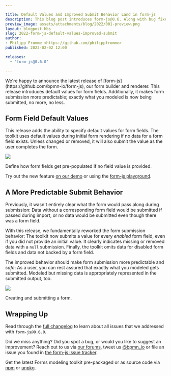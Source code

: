```yaml
---

title: Default Values and Improved Submit Behavior Land in form-js
description: This blog post introduces form-js@0.6. Along with bug fixes, the release introduces default values for form fields and an improved form submission behavior.
preview_image: assets/attachments/blog/2022/001-preview.png
layout: blogpost.hbs
slug: 2022-form-js-default-values-improved-submit
author:
- Philipp Fromme <https://github.com/philippfromme>
published: 2022-02-02 12:00

releases:
  - 'form-js@0.6.0'

---
```


<p class="introduction">
  We're happy to announce the latest release of [form-js](https://github.com/bpmn-io/form-js), our form builder and renderer. This release introduces default values for form fields. Additionally, it makes form submission more predictable; exactly what you modeled is now being submitted, no more, no less.
</p>

<!-- continue -->


## Form Field Default Values

This release adds the ability to specify default values for form fields. The toolkit uses default values during initial form rendering if no data for a form field exists. Unless changed or removed, it will also submit the value as the user completes the form.

<div class="figure full-size">
  <a href="https://demo.bpmn.io/form">
    <img src="{{ assets }}/attachments/blog/2022/001-form-js-default-values.gif">
  </a>

  <p class="caption">
    Define how form fields get pre-populated if no field value is provided.
  </p>
</div>

Try out the new feature [on our demo](https://demo.bpmn.io/form) or using the [form-js playground](https://github.com/bpmn-io/form-js/tree/master/packages/form-js-playground).


## A More Predictable Submit Behavior

Previously, it wasn't entirely clear what the form would pass along during submission: Data without a corresponding form field would be submitted if passed during import, or no data would be submitted even though there was a form field.

With this release, we fundamentally reworked the form submission behavior: The toolkit now submits a value for every _enabled_ form field, even if you did not provide an initial value. It clearly indicates missing or removed data with a `null` submission. Finally, the toolkit omits data for disabled form fields and data not backed by a form field.

The improved behavior should make form submission more predictable and _safe_: As a user, you can rest assured that exactly what you modeled gets submitted. Modeled but missing data is appropriately represented in the submitted output, too.

<div class="figure full-size">
  <img src="{{ assets }}/attachments/blog/2022/001-form-js-submit-data.gif">

  <p class="caption">
    Creating and submitting a form.
  </p>
</div>



## Wrapping Up

Read through the [full changelog](https://github.com/bpmn-io/form-js/blob/master/packages/form-js/CHANGELOG.md#060) to learn about all issues that we addressed with `form-js@0.6.0`.

Did we miss anything? Did you spot a bug, or would you like to suggest an improvement? Reach out to us via [our forums](https://forum.bpmn.io/), tweet us [@bpmn_io](https://twitter.com/bpmn_io) or file an issue you found in [the form-js issue tracker](https://github.com/bpmn-io/form-js/issues).

Get the latest Forms modeling toolkit pre-packaged or as source code via [npm](https://www.npmjs.com/package/@bpmn-io/form-js) or [unpkg](https://unpkg.com/@bpmn-io/form-js).
